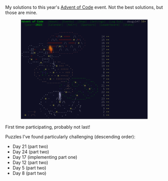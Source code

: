 My solutions to this year's [Advent of Code](https://adventofcode.com/2023) event.
Not the best solutions, but those are mine.

<p align="center">
<img src="https://raw.githubusercontent.com/dougy147/aoc2023/master/aoc2023.png" width="80%" />
</p>

First time participating, probably not last!

Puzzles I've found particularly challenging (descending order):

- Day 21 (part two)
- Day 24 (part two)
- Day 17 (implementing part one)
- Day 12 (part two)
- Day 5  (part two)
- Day 8  (part two)
